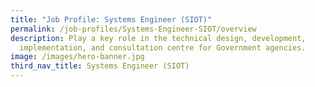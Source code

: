 ```yaml
---
title: "Job Profile: Systems Engineer (SIOT)"
permalink: /job-profiles/Systems-Engineer-SIOT/overview
description: Play a key role in the technical design, development,
  implementation, and consultation centre for Government agencies.
image: /images/hero-banner.jpg
third_nav_title: Systems Engineer (SIOT)
---
```

